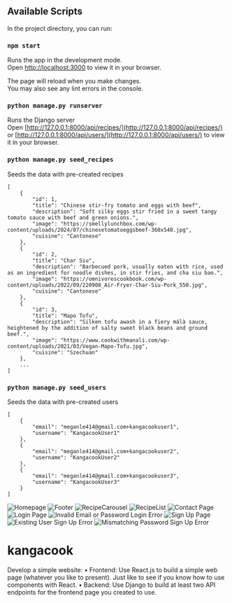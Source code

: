 ## Available Scripts

In the project directory, you can run:

### `npm start`

Runs the app in the development mode.\
Open [http://localhost:3000](http://localhost:3000) to view it in your browser.

The page will reload when you make changes.\
You may also see any lint errors in the console.

### `python manage.py runserver`

Runs the Django server\
Open [http://127.0.0.1:8000/api/recipes/](http://127.0.0.1:8000/api/recipes/) or [http://127.0.0.1:8000/api/users/](http://127.0.0.1:8000/api/users/) to view it in your browser.

### `python manage.py seed_recipes`

Seeds the data with pre-created recipes
```
[
    {
        "id": 1,
        "title": "Chinese stir-fry tomato and eggs with beef",
        "description": "Soft silky eggs stir fried in a sweet tangy tomato sauce with beef and green onions.",
        "image": "https://smellylunchbox.com/wp-content/uploads/2024/07/chinesetomatoeggsbeef-360x540.jpg",
        "cuisine": "Cantonese"
    },
    {
        "id": 2,
        "title": "Char Siu",
        "description": "Barbecued pork, usually eaten with rice, used as an ingredient for noodle dishes, in stir fries, and cha siu bao.",
        "image": "https://omnivorescookbook.com/wp-content/uploads/2022/09/220908_Air-Fryer-Char-Siu-Pork_550.jpg",
        "cuisine": "Cantonese"
    },
    {
        "id": 3,
        "title": "Mapo Tofu",
        "description": "Silken tofu awash in a fiery málà sauce, heightened by the addition of salty sweet black beans and ground beef.",
        "image": "https://www.cookwithmanali.com/wp-content/uploads/2021/03/Vegan-Mapo-Tofu.jpg",
        "cuisine": "Szechuan"
    },
    ...
]
```

### `python manage.py seed_users`

Seeds the data with pre-created users
```
[
    {
        "email": "meganle414@gmail.com+kangacookuser1",
        "username": "KangacookUser1"
    },
    {
        "email": "meganle414@gmail.com+kangacookuser2",
        "username": "KangacookUser2"
    },
    {
        "email": "meganle414@gmail.com+kangacookuser3",
        "username": "KangacookUser3"
    }
]
```

![Homepage](https://github.com/meganle414/kangacook/blob/main/images/index.png?raw=true)
![Footer](https://github.com/meganle414/kangacook/blob/main/images/index_footer.png?raw=true)
![RecipeCarousel](https://github.com/meganle414/kangacook/blob/main/images/recipe_carousel.png?raw=true)
![RecipeList](https://github.com/meganle414/kangacook/blob/main/images/recipe_list.png?raw=true)
![Contact Page](https://github.com/meganle414/kangacook/blob/main/images/contact.png?raw=true)
![Login Page](https://github.com/meganle414/kangacook/blob/main/images/login.png?raw=true)
![Invalid Email or Password Login Error](https://github.com/meganle414/kangacook/blob/main/images/invalid_email_password_login_error.png?raw=true)
![Sign Up Page](https://github.com/meganle414/kangacook/blob/main/images/sign_up.png?raw=true)
![Existing User Sign Up Error](https://github.com/meganle414/kangacook/blob/main/images/existing_user_sign_up_error.png?raw=true)
![Mismatching Password Sign Up Error](https://github.com/meganle414/kangacook/blob/main/images/mismatching_password_sign_up_error.png?raw=true)

# kangacook
Develop a simple website:  • Frontend: Use React.js to build a simple web page (whatever you like to present). Just like to see if you know how to use components with React. • Backend: Use Django to build at least two API endpoints for the frontend page you created to use.